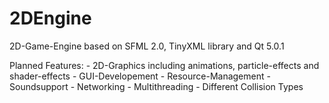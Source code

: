 2DEngine
========

2D-Game-Engine based on SFML 2.0, TinyXML library and Qt 5.0.1

Planned Features:
	- 2D-Graphics including animations, particle-effects and shader-effects
	- GUI-Developement
	- Resource-Management
	- Soundsupport
	- Networking
	- Multithreading
	- Different Collision Types
